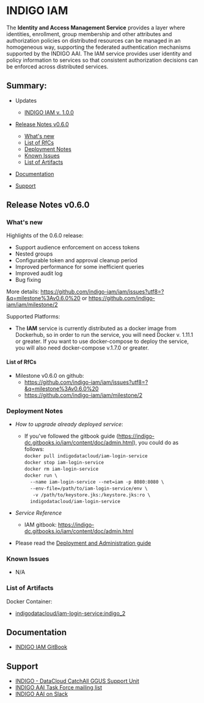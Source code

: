 # INDIGO IAM

The **Identity and Access Management Service** provides a layer where identities, enrollment, group membership and other attributes and authorization policies on distributed resources can be managed in an homogeneous way, supporting the federated authentication mechanisms supported by the INDIGO AAI. The IAM service provides user identity and policy information to services so that consistent authorization decisions can be enforced across distributed services.

## Summary:

* Updates
  * [INDIGO IAM v. 1.0.0](https://indigo-dc.gitbooks.io/indigo-datacloud-releases/content/indigo2/fourth_update_of_indigo-2.html#iam)<br>

* [Release Notes v0.6.0](#id1)
  * [What's new](#id2)
  * [List of RfCs](#id3)
  * [Deployment Notes](#id4)
  * [Known Issues](#id5)
  * [List of Artifacts](#id7)
* [Documentation](#id6)
* [Support](#id8)


<a id="id1"></a>
## Release Notes v0.6.0

<a id="id2"></a>
### What's new

Highlights of the 0.6.0 release:
* Support audience enforcement on access tokens
* Nested groups
* Configurable token and approval cleanup period
* Improved performance for some inefficient queries
* Improved audit log
* Bug fixing

More details:
https://github.com/indigo-iam/iam/issues?utf8=?&q=milestone%3Av0.6.0%20
or
https://github.com/indigo-iam/iam/milestone/2

Supported Platforms:
* The **IAM** service is currently distributed as a docker image from Dockerhub, so in order to run the service, you will need Docker v. 1.11.1 or greater. If you want to use docker-compose to deploy the service, you will also need docker-compose v.1.7.0 or greater.

<a id="id3"></a>
#### List of RfCs 

* Milestone v0.6.0 on github:
  * https://github.com/indigo-iam/iam/issues?utf8=?&q=milestone%3Av0.6.0%20
  * https://github.com/indigo-iam/iam/milestone/2

<a id="id4"></a>
### Deployment Notes

* *How to upgrade already deployed service*:
  * If you've followed the gitbook guide (https://indigo-dc.gitbooks.io/iam/content/doc/admin.html), you could do as follows:<br>
```docker pull indigodatacloud/iam-login-service```</br>
```docker stop iam-login-service```</br>
```docker rm iam-login-service```</br>
```docker run \```</br>
```  --name iam-login-service --net=iam -p 8080:8080 \```</br>
```  --env-file=/path/to/iam-login-service/env \```</br>
```   -v /path/to/keystore.jks:/keystore.jks:ro \```</br>
```  indigodatacloud/iam-login-service```</br>

* *Service Reference*
  * IAM gitbook: https://indigo-dc.gitbooks.io/iam/content/doc/admin.html


* Please read the [Deployment and Administration guide](https://indigo-dc.gitbooks.io/iam/content/doc/admin.html)

<a id="id5"></a>
### Known Issues

* N/A

<a id="id7"></a>
### List of Artifacts

Docker Container:
* [indigodatacloud/iam-login-service:indigo_2](https://hub.docker.com/r/indigodatacloud/iam-login-service/)

<a id="id6"></a>
## Documentation

* [INDIGO IAM GitBook](https://indigo-dc.gitbooks.io/iam/content/)


<a id="id8"></a>
## Support

* [INDIGO - DataCloud CatchAll GGUS Support Unit](https://wiki.egi.eu/wiki/GGUS:INDIGO_DataCloud_Catch-all_FAQ)
* [INDIGO AAI Task Force mailing list](https://lists.indigo-datacloud.eu/sympa/sigrequest/indigo-aai-tf)
* [INDIGO AAI on Slack](https://indigo-aai.slack.com/)
